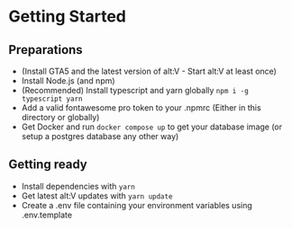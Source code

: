 # Getting Started

## Preparations

- (Install GTA5 and the latest version of alt:V - Start alt:V at least once)
- Install Node.js (and npm)
- (Recommended) Install typescript and yarn globally `npm i -g typescript yarn`
- Add a valid fontawesome pro token to your .npmrc (Either in this directory or globally)
- Get Docker and run `docker compose up` to get your database image (or setup a postgres database any other way)

## Getting ready

- Install dependencies with `yarn`
- Get latest alt:V updates with `yarn update`
- Create a .env file containing your environment variables using .env.template
